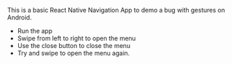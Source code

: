 This is a basic React Native Navigation App to demo a bug with gestures on Android.

* Run the app
* Swipe from left to right to open the menu
* Use the close button to close the menu
* Try and swipe to open the menu again.